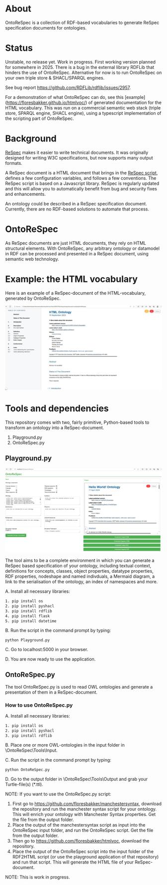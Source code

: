 # About

OntoReSpec is a collection of RDF-based vocabularies to generate ReSpec specification documents for ontologies.

# Status

Unstable, no release yet. Work in progress. First working version planned for somewhere in 2025. There is a bug in the external library RDFLib that hinders the use of OntoReSpec. Alternative for now is to run OntoReSpec on your own triple store & SHACL/SPARQL engines.

See bug report https://github.com/RDFLib/rdflib/issues/2957.

For a demonstration of what OntoReSpec can do, see this [example] (https://floresbakker.github.io/htmlvoc/) of generated documentation for the HTML vocabulary. This was run on a commercial semantic web stack (triple store, SPARQL engine, SHACL engine), using a typescript implementation of the scripting part of OntoReSpec.

# Background

[ReSpec](https://respec.org/docs/) makes it easier to write technical documents. It was originally designed for writing W3C specifications, but now supports many output formats.

A ReSpec document is a HTML document that brings in the [ReSpec script](https://github.com/w3c/respec), defines a few configuration variables, and follows a few conventions. The ReSpec script is based on a Javascript library. ReSpec is regularly updated and this will allow you to automatically benefit from bug and security fixes and enhancements.

An ontology could be described in a ReSpec specification document. Currently, there are no RDF-based solutions to automate that process.

# OntoReSpec

As ReSpec documents are just HTML documents, they rely on HTML structural elements. With OntoReSpec, any arbitrary ontology or datamodel in RDF can be processed and presented in a ReSpec document, using semantic web technology.

# Example: the HTML vocabulary

Here is an example of a ReSpec-document of the HTML-vocabulary, generated by OntoReSpec. 

![An example of an Respec-document](/Examples/ExampleReSpec-HTMLDocument.JPG)

# Tools and dependencies

This repository comes with two, fairly primitive, Python-based tools to transform an ontology into a ReSpec-document.

1. Playground.py
2. OntoReSpec.py


## Playground.py

![An example of the OntoReSpec playground](/Examples/Playground.JPG)

The tool aims to be a complete environment in which you can generate a ReSpec based specification of your ontology, including textual context, definitions for concepts, classes, object properties, datatype properties, RDF properties, nodeshape and named indivduals, a Mermaid diagram, a link to the serialisation of the ontology, an index of namespaces and more.

A. Install all necessary libraries:

	1. pip install os
	2. pip install pyshacl
	3. pip install rdflib
    4. pip install flask
    5. pip install datetime
    
B. Run the script in the command prompt by typing: 

```
python Playground.py
```

C. Go to localhost:5000 in your browser. 

D. You are now ready to use the application. 


## OntoReSpec.py

The tool OntoReSpec.py is used to read OWL ontologies and generate a presentation of them in a ReSpec-document.

### How to use OntoReSpec.py

A. Install all necessary libraries:

	1. pip install os
	2. pip install pyshacl
    3. pip install rdflib

B. Place one or more OWL-ontologies in the input folder in \OntoReSpec\Tools\Input. 

C. Run the script in the command prompt by typing: 

```
python OntoReSpec.py
```

D. Go to the output folder in \OntoReSpec\Tools\Output and grab your Turtle-file(s) (*.ttl). 

NOTE: If you want to use the OntoReSpec.py script:
1.  First go to https://github.com/floresbakker/manchestersyntax, download the repository and run the manchester syntax script for your ontology. This will enrich your ontology with Manchester Syntax properties. Get the file from the output folder. 
2. Place the output of the manchestersyntax script as input into the OntoReSpec input folder, and run the OntoReSpec script. Get the file from the output folder.
3. Then go to https://github.com/floresbakker/htmlvoc, download the repository.
4. Place the output of the OntoReSpec script into the input folder of the RDF2HTML script (or use the playground application of that repository) and run that script. This will generate the HTML file of your ReSpec-document.

NOTE: This is work in progress. 